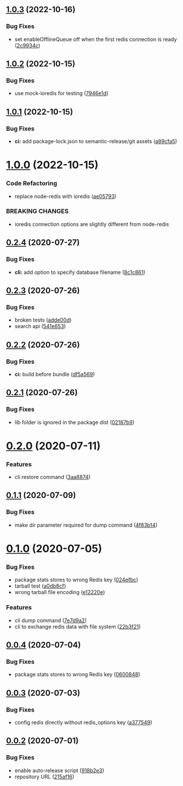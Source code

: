 ## [1.0.3](https://github.com/openupm/verdaccio-redis-storage/compare/1.0.2...1.0.3) (2022-10-16)


### Bug Fixes

* set enableOfflineQueue off when the first redis connection is ready ([2c9934c](https://github.com/openupm/verdaccio-redis-storage/commit/2c9934c59315f78071c5b4fd0750fb9d0e9d28b6))

## [1.0.2](https://github.com/openupm/verdaccio-redis-storage/compare/1.0.1...1.0.2) (2022-10-15)


### Bug Fixes

* use mock-ioredis for testing ([7946e1d](https://github.com/openupm/verdaccio-redis-storage/commit/7946e1d22edc08b2c147cc6828568c44b7f40882))

## [1.0.1](https://github.com/openupm/verdaccio-redis-storage/compare/1.0.0...1.0.1) (2022-10-15)


### Bug Fixes

* **ci:** add package-lock.json to semantic-release/git assets ([a89cfa5](https://github.com/openupm/verdaccio-redis-storage/commit/a89cfa598ce9703651c58b7418322dfc2d3d2390))

# [1.0.0](https://github.com/openupm/verdaccio-redis-storage/compare/0.2.4...1.0.0) (2022-10-15)


### Code Refactoring

* replace node-redis with ioredis ([ae05793](https://github.com/openupm/verdaccio-redis-storage/commit/ae0579304b4f09c7a2762aebffd9d1089ae49fb9))


### BREAKING CHANGES

* ioredis connection options are slightly different from node-redis

## [0.2.4](https://github.com/openupm/verdaccio-redis-storage/compare/0.2.3...0.2.4) (2020-07-27)


### Bug Fixes

* **cli:** add option to specify database filename ([8c1c861](https://github.com/openupm/verdaccio-redis-storage/commit/8c1c861169680f1ca26d1d3efc506acfa62f5852))

## [0.2.3](https://github.com/openupm/verdaccio-redis-storage/compare/0.2.2...0.2.3) (2020-07-26)


### Bug Fixes

* broken tests ([adde00d](https://github.com/openupm/verdaccio-redis-storage/commit/adde00d177d90f06e507424c3af15dffab0fc546))
* search api ([541e653](https://github.com/openupm/verdaccio-redis-storage/commit/541e6534ccac7611650d679d9354efda604c0130))

## [0.2.2](https://github.com/openupm/verdaccio-redis-storage/compare/0.2.1...0.2.2) (2020-07-26)


### Bug Fixes

* **ci:** build before bundle ([df5a569](https://github.com/openupm/verdaccio-redis-storage/commit/df5a569c2f77fb5c2d3bf0a6c16a31000b9b2966))

## [0.2.1](https://github.com/openupm/verdaccio-redis-storage/compare/0.2.0...0.2.1) (2020-07-26)


### Bug Fixes

* lib folder is ignored in the package dist ([02187b9](https://github.com/openupm/verdaccio-redis-storage/commit/02187b9a3f6543e0550532c2aa96dca94ca39b8d))

# [0.2.0](https://github.com/openupm/verdaccio-redis-storage/compare/0.1.1...0.2.0) (2020-07-11)


### Features

* cli restore command ([3aa8874](https://github.com/openupm/verdaccio-redis-storage/commit/3aa8874873a8481e0b17ede4b4714c56829fdb91))

## [0.1.1](https://github.com/openupm/verdaccio-redis-storage/compare/0.1.0...0.1.1) (2020-07-09)


### Bug Fixes

* make dir parameter required for dump command ([4f83b14](https://github.com/openupm/verdaccio-redis-storage/commit/4f83b1484ca6d5fd24e76a2c34009883163bea7f))

# [0.1.0](https://github.com/openupm/verdaccio-redis-storage/compare/0.0.4...0.1.0) (2020-07-05)


### Bug Fixes

* package stats stores to wrong Redis key ([024efbc](https://github.com/openupm/verdaccio-redis-storage/commit/024efbc5cd325c42f69621300761335273c25cd9))
* tarball test ([a0db8cf](https://github.com/openupm/verdaccio-redis-storage/commit/a0db8cfdc727f050d49ccabbbd2b4df06d37208d))
* wrong tarball file encoding ([e12220e](https://github.com/openupm/verdaccio-redis-storage/commit/e12220e76c9446cbfae1727e6706f1d334b9f16b))


### Features

* cli dump command ([7e7d9a2](https://github.com/openupm/verdaccio-redis-storage/commit/7e7d9a2db637a8f603f57571f6f57612d16e8da6))
* cli to exchange redis data with file system ([22b3f21](https://github.com/openupm/verdaccio-redis-storage/commit/22b3f21f82d37a63ebe184895c202f03973ef758))

## [0.0.4](https://github.com/openupm/verdaccio-redis-storage/compare/0.0.3...0.0.4) (2020-07-04)


### Bug Fixes

* package stats stores to wrong Redis key ([0600848](https://github.com/openupm/verdaccio-redis-storage/commit/06008480e1194f272bf4b9805e16bf626ff4edb7))

## [0.0.3](https://github.com/openupm/verdaccio-redis-storage/compare/0.0.2...0.0.3) (2020-07-03)


### Bug Fixes

* config redis directly without redis_options key ([a377549](https://github.com/openupm/verdaccio-redis-storage/commit/a37754987b1e0c8ce257ede606075dc987fef45c))

## [0.0.2](https://github.com/openupm/verdaccio-redis-storage/compare/0.0.1...0.0.2) (2020-07-01)


### Bug Fixes

* enable auto-release script ([918b2e3](https://github.com/openupm/verdaccio-redis-storage/commit/918b2e39c8f5415aa6d8802b61df7c525e256c7a))
* repository URL ([215af16](https://github.com/openupm/verdaccio-redis-storage/commit/215af169d60fd894106f3ae6e7c085c87bb9eb12))
